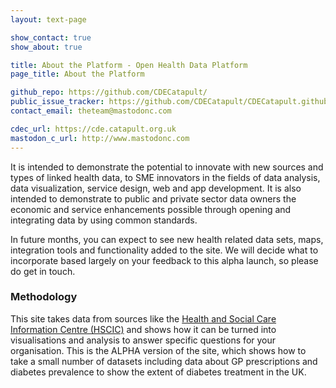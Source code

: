 ```yaml
---
layout: text-page

show_contact: true
show_about: true

title: About the Platform - Open Health Data Platform
page_title: About the Platform

github_repo: https://github.com/CDECatapult/
public_issue_tracker: https://github.com/CDECatapult/CDECatapult.github.io/issues
contact_email: theteam@mastodonc.com

cdec_url: https://cde.catapult.org.uk
mastodon_c_url: http://www.mastodonc.com
---
```


It is intended to demonstrate the potential to innovate
with new sources and types of linked health data, to SME innovators in
the fields of data analysis, data visualization, service
design, web and app development. It is also
intended to demonstrate to public and private sector data
owners the economic and service enhancements possible through
opening and integrating data by using common standards.

In future months, you can expect to see new health
related data sets, maps, integration tools and functionality
added to the site. We will decide what to incorporate based
largely on your feedback to this alpha launch, so please do
get in touch.

### Methodology
This site takes data from sources like the [Health and
Social Care Information Centre (HSCIC)](http://www.hscic.gov.uk)
and shows how it can be turned into visualisations and analysis
to answer specific questions for your organisation.
This is the ALPHA version of the site, which shows how
to take a small number of datasets including data about
GP prescriptions and diabetes prevalence to show the extent
of diabetes treatment in the UK.
